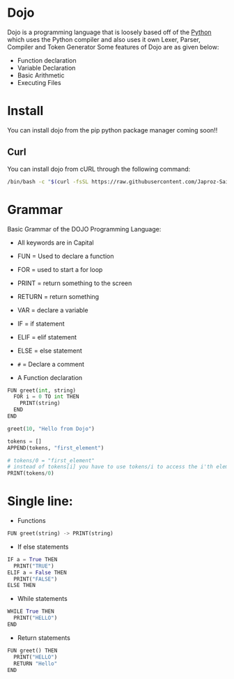 # Dojo
Dojo is a programming language that is loosely based off of the [Python](https://python.org) which uses the Python compiler and also uses it own Lexer, Parser, Compiler and Token Generator
Some features of Dojo are as given below:
- Function declaration
- Variable Declaration
- Basic Arithmetic
- Executing Files

# Install
You can install dojo from the pip python package manager coming soon!!
## Curl
You can install dojo from cURL through the following command:
```bash
/bin/bash -c "$(curl -fsSL https://raw.githubusercontent.com/Japroz-Saini/dojo/master/install.sh)"
```

# Grammar
Basic Grammar of the DOJO Programming Language:
- All keywords are in Capital
- FUN = Used to declare a function
- FOR = used to start a for loop
- PRINT = return something to the screen
- RETURN = return something
- VAR = declare a variable
- IF = if statement
- ELIF = elif statement
- ELSE = else statement 
- `#` = Declare a comment 

- A Function declaration
```python
FUN greet(int, string)
  FOR i = 0 TO int THEN
    PRINT(string)
  END
END

greet(10, "Hello from Dojo")
```
```python
tokens = []
APPEND(tokens, "first_element")

# tokens/0 = "first_element"
# instead of tokens[i] you have to use tokens/i to access the i'th element
PRINT(tokens/0)
```
# Single line:
* Functions
```python
FUN greet(string) -> PRINT(string)
```
* If else statements
```python
IF a = True THEN
  PRINT("TRUE")
ELIF a = False THEN
  PRINT("FALSE")
ELSE THEN
```
* While statements
```python
WHILE True THEN
  PRINT("HELLO")
END
 ```
* Return statements
```python
FUN greet() THEN
  PRINT("HELLO")
  RETURN "Hello"
END
```
